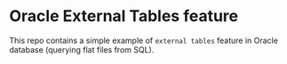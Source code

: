 # Oracle External Tables feature 

This repo contains a simple example of `external tables` feature in Oracle database (querying flat files from SQL).
